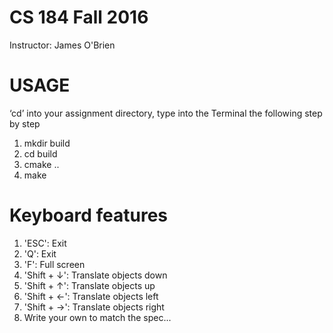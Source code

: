 # CS 184 Fall 2016
Instructor: James O'Brien

# USAGE
‘cd’ into your assignment directory, type into the Terminal the following step by step

1. mkdir build
2. cd build
3. cmake ..
4. make

# Keyboard features
1. 'ESC': Exit
2. 'Q': Exit
3. 'F': Full screen
4. 'Shift + ↓': Translate objects down
5. 'Shift + ↑': Translate objects up
6. 'Shift + ←': Translate objects left
7. 'Shift + →': Translate objects right
8. Write your own to match the spec...
